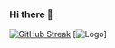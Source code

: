 ### Hi there 👋

<!--
**ayushsingh1610/ayushsingh1610** is a ✨ _special_ ✨ repository because its `README.md` (this file) appears on your GitHub profile.

Here are some ideas to get you started:

- 🔭 I’m currently working on ...
- 🌱 I’m currently learning ...
- 👯 I’m looking to collaborate on ...
- 🤔 I’m looking for help with ...
- 💬 Ask me about ...
- 📫 How to reach me: ...
- 😄 Pronouns: ...
- ⚡ Fun fact: ...
-->
[![GitHub Streak](https://streak-stats.demolab.com?user=ayushsingh1610&theme=dark&hide_border=true)](https://git.io/streak-stats)
[![Logo](https://brandlogos.net/wp-content/uploads/2013/03/java-eps-vector-logo.png)]
